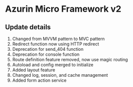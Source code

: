 # Azurin Micro Framework v2

## Update details
1. Changed from MVVM pattern to MVC pattern
2. Redirect function now using HTTP redirect
3. Deprecation for send_404 function
4. Deprecation for console function
5. Route definition feature removed, now use magic routing
6. Autoload and config merged to initialize
7. Added layout feature
8. Changed log, session, and cache management
9. Added form action service